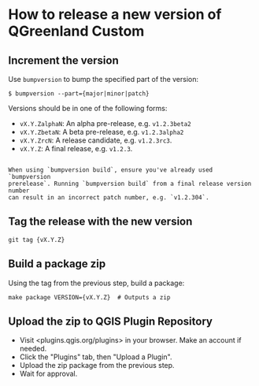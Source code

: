 # How to release a new version of QGreenland Custom

## Increment the version

Use `bumpversion` to bump the specified part of the version:

```
$ bumpversion --part={major|minor|patch}
```

Versions should be in one of the following forms:

* `vX.Y.ZalphaN`: An alpha pre-release, e.g. `v1.2.3beta2`
* `vX.Y.ZbetaN`: A beta pre-release, e.g. `v1.2.3alpha2`
* `vX.Y.ZrcN`: A release candidate, e.g. `v1.2.3rc3`.
* `vX.Y.Z`: A final release, e.g. `v1.2.3`.

```{note}

When using `bumpversion build`, ensure you've already used `bumpversion
prerelease`. Running `bumpversion build` from a final release version number
can result in an incorrect patch number, e.g. `v1.2.304`.
```


## Tag the release with the new version

```
git tag {vX.Y.Z}
```


## Build a package zip

Using the tag from the previous step, build a package:

```
make package VERSION={vX.Y.Z}  # Outputs a zip
```


## Upload the zip to QGIS Plugin Repository

* Visit <plugins.qgis.org/plugins> in your browser. Make an account if needed.
* Click the "Plugins" tab, then "Upload a Plugin".
* Upload the zip package from the previous step.
* Wait for approval.
